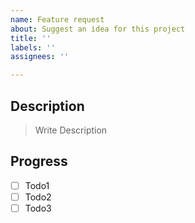 ```yaml
---
name: Feature request
about: Suggest an idea for this project
title: ''
labels: ''
assignees: ''

---
```


## Description
> Write Description

## Progress
- [ ] Todo1
- [ ] Todo2
- [ ] Todo3
